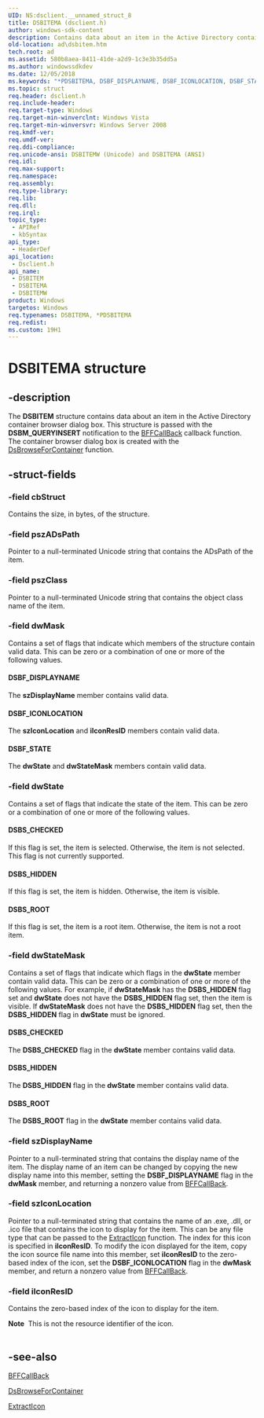 ```yaml
---
UID: NS:dsclient.__unnamed_struct_8
title: DSBITEMA (dsclient.h)
author: windows-sdk-content
description: Contains data about an item in the Active Directory container browser dialog box.
old-location: ad\dsbitem.htm
tech.root: ad
ms.assetid: 580b8aea-8411-41de-a2d9-1c3e3b35dd5a
ms.author: windowssdkdev
ms.date: 12/05/2018
ms.keywords: "*PDSBITEMA, DSBF_DISPLAYNAME, DSBF_ICONLOCATION, DSBF_STATE, DSBITEM, DSBITEM structure [Active Directory], DSBITEMA, DSBITEMW, DSBS_CHECKED, DSBS_HIDDEN, DSBS_ROOT, PDSBITEM, PDSBITEM structure pointer [Active Directory], _glines_dsbitem, ad.dsbitem, dsclient/DSBITEM, dsclient/DSBITEMA, dsclient/DSBITEMW, dsclient/PDSBITEM"
ms.topic: struct
req.header: dsclient.h
req.include-header: 
req.target-type: Windows
req.target-min-winverclnt: Windows Vista
req.target-min-winversvr: Windows Server 2008
req.kmdf-ver: 
req.umdf-ver: 
req.ddi-compliance: 
req.unicode-ansi: DSBITEMW (Unicode) and DSBITEMA (ANSI)
req.idl: 
req.max-support: 
req.namespace: 
req.assembly: 
req.type-library: 
req.lib: 
req.dll: 
req.irql: 
topic_type:
 - APIRef
 - kbSyntax
api_type:
 - HeaderDef
api_location:
 - Dsclient.h
api_name:
 - DSBITEM
 - DSBITEMA
 - DSBITEMW
product: Windows
targetos: Windows
req.typenames: DSBITEMA, *PDSBITEMA
req.redist: 
ms.custom: 19H1
---
```


# DSBITEMA structure


## -description


The <b>DSBITEM</b> structure contains data about an item in the Active Directory container browser dialog box. This structure is passed with the <b>DSBM_QUERYINSERT</b> notification to the <a href="https://msdn.microsoft.com/91cfef29-3e0a-4dd0-be1a-215827c23143">BFFCallBack</a> callback function. The container browser dialog box is created with the <a href="https://msdn.microsoft.com/c95585b3-bf40-4aee-ae47-ca8f43daf0e6">DsBrowseForContainer</a> function.


## -struct-fields




### -field cbStruct

Contains the size, in bytes, of the structure.


### -field pszADsPath

Pointer to a  null-terminated Unicode string that contains the ADsPath of the item.


### -field pszClass

Pointer to a null-terminated Unicode string that contains the object class name of the item.


### -field dwMask

Contains a set of flags that indicate which members of the structure contain valid data. This can be zero or a combination of one or more of the following values.



#### DSBF_DISPLAYNAME

The <b>szDisplayName</b> member contains valid data.



#### DSBF_ICONLOCATION

The <b>szIconLocation</b> and <b>iIconResID</b> members contain valid data.



#### DSBF_STATE

The <b>dwState</b> and <b>dwStateMask</b> members contain valid data.


### -field dwState

Contains a set of flags that indicate the state of the item. This can be zero or a combination of one or more of the following values.



#### DSBS_CHECKED

If this flag is set, the item is selected. Otherwise, the item is not selected. This flag is not currently supported.



#### DSBS_HIDDEN

If this flag is set, the item is hidden. Otherwise, the item is visible.



#### DSBS_ROOT

If this flag is set, the item is a root item. Otherwise, the item is not a root item.


### -field dwStateMask

Contains a set of flags that indicate which flags in the <b>dwState</b> member contain valid data. This can be zero or a combination of one or more of the following values. For example, if <b>dwStateMask</b> has the  <b>DSBS_HIDDEN</b> flag set and <b>dwState</b> does not have the <b>DSBS_HIDDEN</b> flag set, then the item is visible. If <b>dwStateMask</b> does not have the <b>DSBS_HIDDEN</b> flag set, then the <b>DSBS_HIDDEN</b> flag in <b>dwState</b> must be ignored.



#### DSBS_CHECKED

The <b>DSBS_CHECKED</b> flag in the <b>dwState</b> member contains valid data.



#### DSBS_HIDDEN

The <b>DSBS_HIDDEN</b> flag in the <b>dwState</b> member contains valid data.



#### DSBS_ROOT

The <b>DSBS_ROOT</b> flag in the <b>dwState</b> member contains valid data.


### -field szDisplayName

Pointer to a null-terminated string that contains the display name of the item. The display name of an item can be changed by copying the new display name into this member, setting the <b>DSBF_DISPLAYNAME</b> flag in the <b>dwMask</b> member, and returning a nonzero value from <a href="https://msdn.microsoft.com/91cfef29-3e0a-4dd0-be1a-215827c23143">BFFCallBack</a>.


### -field szIconLocation

Pointer to a null-terminated string that contains the name of an .exe, .dll, or .ico file that contains the icon to display for the item. This can be any file type that can be passed to the <a href="https://msdn.microsoft.com/en-us/library/Bb776416(v=VS.85).aspx">ExtractIcon</a> function. The index for this icon is specified in <b>iIconResID</b>. To modify the icon displayed for the item, copy the icon source file name into this member, set  <b>iIconResID</b> to the zero-based index of the icon, set the <b>DSBF_ICONLOCATION</b> flag in  the <b>dwMask</b> member, and return a nonzero value from <a href="https://msdn.microsoft.com/91cfef29-3e0a-4dd0-be1a-215827c23143">BFFCallBack</a>.


### -field iIconResID

Contains the zero-based index of the icon to display for the item.

<div class="alert"><b>Note</b>  This is not the resource identifier of the icon.</div>
<div> </div>

## -see-also




<a href="https://msdn.microsoft.com/91cfef29-3e0a-4dd0-be1a-215827c23143">BFFCallBack</a>



<a href="https://msdn.microsoft.com/c95585b3-bf40-4aee-ae47-ca8f43daf0e6">DsBrowseForContainer</a>



<a href="https://msdn.microsoft.com/en-us/library/Bb776416(v=VS.85).aspx">ExtractIcon</a>
 

 

